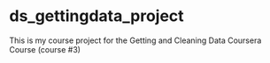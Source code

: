 # ds_gettingdata_project
This is my course project for the Getting and Cleaning Data Coursera Course (course #3)
